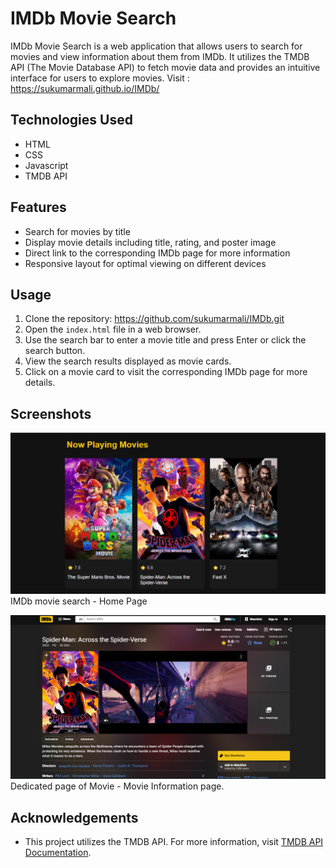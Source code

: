 # IMDb Movie Search

IMDb Movie Search is a web application that allows users to search for movies and view information about them from IMDb. 
It utilizes the TMDB API (The Movie Database API) to fetch movie data and provides an intuitive interface for users to explore movies.
Visit : https://sukumarmali.github.io/IMDb/

## Technologies Used

- HTML
- CSS
- Javascript
- TMDB API

## Features

- Search for movies by title
- Display movie details including title, rating, and poster image
- Direct link to the corresponding IMDb page for more information
- Responsive layout for optimal viewing on different devices

## Usage

1. Clone the repository: https://github.com/sukumarmali/IMDb.git
2. Open the `index.html` file in a web browser.
3. Use the search bar to enter a movie title and press Enter or click the search button.
4. View the search results displayed as movie cards.
5. Click on a movie card to visit the corresponding IMDb page for more details.

## Screenshots

![Screenshot 1](Screenshot_1.png)
IMDb movie search - Home Page 

![Screenshot 2](Screenshot_2.png)
Dedicated page of Movie - Movie Information page.

## Acknowledgements

- This project utilizes the TMDB API. For more information, visit [TMDB API Documentation](https://developers.themoviedb.org/3).
